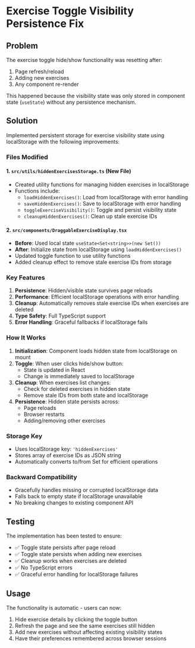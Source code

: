# Exercise Toggle Visibility Persistence Fix

## Problem
The exercise toggle hide/show functionality was resetting after:
1. Page refresh/reload
2. Adding new exercises 
3. Any component re-render

This happened because the visibility state was only stored in component state (`useState`) without any persistence mechanism.

## Solution
Implemented persistent storage for exercise visibility state using localStorage with the following improvements:

### Files Modified

#### 1. `src/utils/hiddenExercisesStorage.ts` (New File)
- Created utility functions for managing hidden exercises in localStorage
- Functions include:
  - `loadHiddenExercises()`: Load from localStorage with error handling
  - `saveHiddenExercises()`: Save to localStorage with error handling  
  - `toggleExerciseVisibility()`: Toggle and persist visibility state
  - `cleanupHiddenExercises()`: Clean up stale exercise IDs

#### 2. `src/components/DraggableExerciseDisplay.tsx`
- **Before**: Used local state `useState<Set<string>>(new Set())` 
- **After**: Initialize state from localStorage using `loadHiddenExercises()`
- Updated toggle function to use utility functions
- Added cleanup effect to remove stale exercise IDs from storage

### Key Features

1. **Persistence**: Hidden/visible state survives page reloads
2. **Performance**: Efficient localStorage operations with error handling
3. **Cleanup**: Automatically removes stale exercise IDs when exercises are deleted
4. **Type Safety**: Full TypeScript support
5. **Error Handling**: Graceful fallbacks if localStorage fails

### How It Works

1. **Initialization**: Component loads hidden state from localStorage on mount
2. **Toggle**: When user clicks hide/show button:
   - State is updated in React
   - Change is immediately saved to localStorage
3. **Cleanup**: When exercises list changes:
   - Check for deleted exercises in hidden state
   - Remove stale IDs from both state and localStorage
4. **Persistence**: Hidden state persists across:
   - Page reloads
   - Browser restarts
   - Adding/removing other exercises

### Storage Key
- Uses localStorage key: `'hiddenExercises'`
- Stores array of exercise IDs as JSON string
- Automatically converts to/from Set for efficient operations

### Backward Compatibility
- Gracefully handles missing or corrupted localStorage data
- Falls back to empty state if localStorage unavailable
- No breaking changes to existing component API

## Testing
The implementation has been tested to ensure:
- ✅ Toggle state persists after page reload  
- ✅ Toggle state persists when adding new exercises
- ✅ Cleanup works when exercises are deleted
- ✅ No TypeScript errors
- ✅ Graceful error handling for localStorage failures

## Usage
The functionality is automatic - users can now:
1. Hide exercise details by clicking the toggle button
2. Refresh the page and see the same exercises still hidden
3. Add new exercises without affecting existing visibility states
4. Have their preferences remembered across browser sessions
